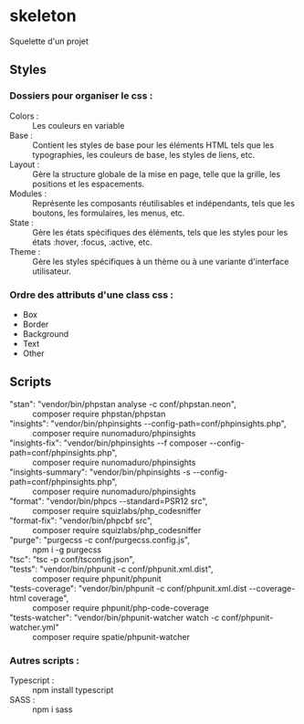 # skeleton

Squelette d'un projet

## Styles

### Dossiers pour organiser le css :
<dl>
<dt>Colors : <dd>Les couleurs en variable</dd></dt>
<dt>Base : <dd>Contient les styles de base pour les éléments HTML tels que les typographies, les couleurs de base, les styles de liens, etc.</dd></dt>
<dt>Layout : <dd>Gère la structure globale de la mise en page, telle que la grille, les positions et les espacements.</dd></dt>
<dt>Modules : <dd>Représente les composants réutilisables et indépendants, tels que les boutons, les formulaires, les menus, etc.</dd></dt>
<dt>State : <dd>Gère les états spécifiques des éléments, tels que les styles pour les états :hover, :focus, :active, etc.</dd></dt>
<dt>Theme : <dd>Gère les styles spécifiques à un thème ou à une variante d'interface utilisateur.</dd></dt>
</dl>

### Ordre des attributs d'une class css :
* Box
* Border
* Background
* Text
* Other

## Scripts
<dl>
<dt>"stan": "vendor/bin/phpstan analyse -c conf/phpstan.neon",<dd>composer require phpstan/phpstan</dd><dt>
<dt>"insights": "vendor/bin/phpinsights --config-path=conf/phpinsights.php",<dd>composer require nunomaduro/phpinsights</dd><dt>
<dt>"insights-fix": "vendor/bin/phpinsights --f composer --config-path=conf/phpinsights.php",<dd>composer require nunomaduro/phpinsights</dd><dt>
<dt>"insights-summary": "vendor/bin/phpinsights -s --config-path=conf/phpinsights.php",<dd>composer require nunomaduro/phpinsights</dd><dt>
<dt>"format": "vendor/bin/phpcs --standard=PSR12 src",<dd>composer require squizlabs/php_codesniffer</dd><dt>
<dt>"format-fix": "vendor/bin/phpcbf src",<dd>composer require squizlabs/php_codesniffer</dd><dt>
<dt>"purge": "purgecss -c conf/purgecss.config.js",<dd>npm i -g purgecss</dd><dt>
<dt>"tsc": "tsc -p conf/tsconfig.json",<dd></dd><dt>
<dt>"tests": "vendor/bin/phpunit -c conf/phpunit.xml.dist",<dd>composer require phpunit/phpunit</dd><dt>
<dt>"tests-coverage": "vendor/bin/phpunit -c conf/phpunit.xml.dist --coverage-html coverage",<dd>composer require phpunit/php-code-coverage</dd><dt>
<dt>"tests-watcher": "vendor/bin/phpunit-watcher watch -c conf/phpunit-watcher.yml"<dd>composer require spatie/phpunit-watcher</dd><dt>
</dl>
  
### Autres scripts :
<dl>
  <dt>Typescript :<dd>npm install typescript</dd></dt>
  <dt>SASS :<dd>npm i sass</dd></dt>
  </dl>
